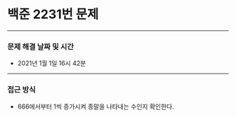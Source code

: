 
# 백준 2231번 문제

---

### 문제 해결 날짜 및 시간

- 2021년 1월 1일 16시 42분

---

### 접근 방식
- 666에서부터 1씩 증가시켜 종말을 나타내는 수인지 확인한다.